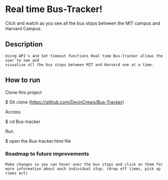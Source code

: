# Real time Bus-Tracker!
Click and watch as you see all the bus stops between the MIT campus and Harvard Campus.

## Description
```
Using API's and Set timeout functions Real time Bus-Tracker allows the user to see and 
visualize all the bus stops between MIT and Harvard one at a time.
```
## How to run 
   Clone this project
   
$ Git clone (https://github.com/DevinCrews/Bus-Tracker)
  
  Access
   
$ cd Bus-tracker

  Run
  
$ open the Bus-tracker.html file  

### Roadmap to future improvements 

```
Make changes so you can hover over the bus stops and click on them for 
more information about each individual stop. (drop off times, pick up times ect)
```
